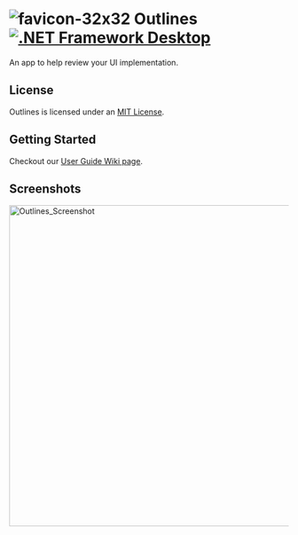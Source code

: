 #  ![favicon-32x32](https://user-images.githubusercontent.com/12770956/117379501-75351680-ae8c-11eb-86e7-d2a3e4a1b23f.png) Outlines [![.NET Framework Desktop](https://github.com/Remi05/outlines/actions/workflows/dotnet-framework-desktop.yml/badge.svg)](https://github.com/Remi05/outlines/actions/workflows/dotnet-framework-desktop.yml)

An app to help review your UI implementation.

## License

Outlines is licensed under an [MIT License](LICENSE.md).

## Getting Started
Checkout our [User Guide Wiki page](https://github.com/Remi05/outlines/wiki/User-Guide).

## Screenshots

<img width="579" alt="Outlines_Screenshot" src="https://user-images.githubusercontent.com/12770956/112552593-523d2000-8d80-11eb-93c4-826b3e30b078.png">
